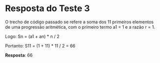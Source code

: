 # Resposta do Teste 3

O trecho de código passado se refere a soma dos 11 primeiros elementos de uma progressão aritmética, com o primeiro termo a1 = 1 e a razão r = 1.

Logo: Sn = (a1 + an) * n / 2

Portanto: S11 =  (1 + 11) * 11 / 2 = 66

**Resposta**: 66
